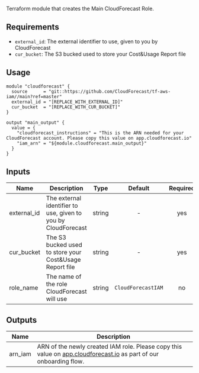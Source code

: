 Terraform module that creates the Main CloudForecast Role.

## Requirements

 * `external_id`: The external identifier to use, given to you by CloudForecast
 * `cur_bucket`: The S3 bucked used to store your Cost&Usage Report file

## Usage

```hcl
module "cloudforecast" {
  source      = "git::https://github.com/CloudForecast/tf-aws-iam//main?ref=master"
  external_id = "[REPLACE_WITH_EXTERNAL_ID]"
  cur_bucket  = "[REPLACE_WITH_CUR_BUCKET]"
}

output "main_output" {
  value = {
    "cloudforecast_instructions" = "This is the ARN needed for your CloudForecast account. Please copy this value on app.cloudforecast.io"
    "iam_arn" = "${module.cloudforecast.main_output}"
  }
}
```

## Inputs

| Name | Description | Type | Default | Required |
|------|-------------|:----:|:-----:|:-----:|
| external_id | The external identifier to use, given to you by CloudForecast | string | - | yes |
| cur_bucket | The S3 bucked used to store your Cost&Usage Report file | string | - | yes |
| role_name | The name of the role CloudForecast will use | string | `CloudForecastIAM` | no |

## Outputs

| Name | Description |
|------|-------------|
| arn_iam | ARN of the newly created IAM role. Please copy this value on [app.cloudforecast.io](https://app.cloudforecast.io) as part of our onboarding flow.|